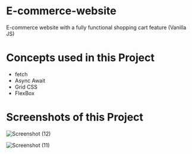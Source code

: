 # E-commerce-website
E-commerce website with a fully functional shopping cart feature (Vanilla JS)

# Concepts used in this Project
* fetch
* Async Await
* Grid CSS
* FlexBox

# Screenshots of this Project

![Screenshot (12)](https://user-images.githubusercontent.com/59960295/91019505-b9d69580-e60e-11ea-90cc-26ee832248b8.png)

![Screenshot (11)](https://user-images.githubusercontent.com/59960295/91019508-bc38ef80-e60e-11ea-9bf6-2ec42f5d5c68.png)
